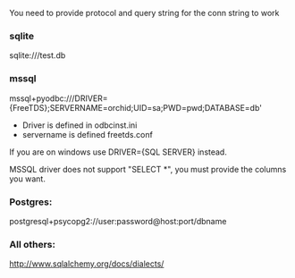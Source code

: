 You need to provide protocol and query string for the conn string to work

### sqlite
sqlite:///test.db

### mssql
mssql+pyodbc:///DRIVER={FreeTDS};SERVERNAME=orchid;UID=sa;PWD=pwd;DATABASE=db'
 - Driver is defined in odbcinst.ini 
 - servername is defined freetds.conf 

If you are on windows use DRIVER={SQL SERVER} instead.

MSSQL driver does not support "SELECT \*", you must provide the columns you want.

### Postgres:
postgresql+psycopg2://user:password@host:port/dbname

### All others:
http://www.sqlalchemy.org/docs/dialects/
